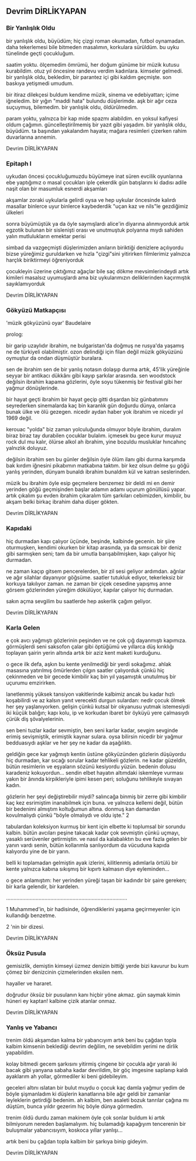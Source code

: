## Devrim DİRLİKYAPAN

###  Bir Yanlışlık Oldu

bir yanlışlık oldu, büyüdüm;
hiç çizgi roman okumadan,
futbol oynamadan. daha tekerlemesi bile
bitmeden masalımın, korkulara sürüldüm.
bu uyku tünelinde geçti çocukluğum.

saatim yoktu. ölçemedim ömrümü,
her doğum günüme bir müzik kutusu kurabildim.
otuz yıl öncesine randevu verdim kadınlara.
kimseler gelmedi. bir yanlışlık oldu, bekledim,
bir parantez içi gibi kaldım geçmişte.
son baskıya yetişmedi umudum.

bir itiraz dilekçesi buldum kendime
müzik, sinema ve edebiyattan; içime iğneledim.
bir yığın "maddi hata" bulundu düşlerimde.
aşk bir ağır ceza suçuymuş, bilemedim.
bir yanlışlık oldu, öldürülmedim.

param yoktu, yalnızca bir kap mide spazmı
alabildim. en yoksul kafiyesi oldum çağımın.
güncelleştirilmemiş bir yazıt gibi yaşadım.
bir yanlışlık oldu, büyüdüm. ta başından
yakalandım hayata; mağara resimleri çizerken
rahim duvarlarına annemin.

Devrim DİRLİKYAPAN

### Epitaph I

uykudan öncesi çocukluğumuzdu
büyümeye inat süren evcilik oyunlarına
ebe yaptığımız o masal çocukları
iple çekerdik gün batışlarını
ki dadısı adile naşit olan
bir masumluk esnerdi akşamları

akşamlar zoraki uykularla gelirdi oysa
ve hep uykular öncesinde kalırdı masallar
binlerce uyur binlerce kaybederdik
"uçan kaz ve nils"le gezdiğimiz ülkeleri

sonra büyümüştük ya da öyle saymışlardı
alice'in diyarına alınmıyorduk artık
egzotik bulunan bir sislenişti orası
ve unutmuştuk polyanna mıydı sahiden
yalın mutlulukların emektar perisi

simbad da vazgeçmişti düşlerimizden
anıların biriktiği denizlere açılıyordu
bizse yüreğimiz guruldarken
ve hızla "çizgi"sini yitirirken filmlerimiz
yalnızca harçlık biriktirmeyi öğreniyorduk

çocukleyin üzerine çıktığımız ağaçlar bile
saç dökme mevsimlerindeydi artık
kimileri masalsız uyumuşlardı ama
biz uykularımızın deliklerinden kaçırmıştık
sayıklamıyorduk

Devrim DİRLİKYAPAN

### Gökyüzü Matkapçısı

'müzik gökyüzünü oyar' 
                                      Baudelaire 

prolog: 

bir garip uzaylıdır ibrahim, 
ne bulgaristan'da doğmuş 
ne rusya'da yaşamış 
ne de türkiyeli olabilmiştir. 
ozon delindiği için filan değil 
müzik gökyüzünü oymuştur da 
ondan düşmüştür buralara. 

 

sen de ibrahim 
sen de bir yanlış notasın 
dolaşıp durma artık, 45'lik yüreğinle 
seyyar bir antikacı dükkânı gibi 
kayıp şarkılar arasında. 
sen woodstock değilsin ibrahim 
kapama gözlerini, öyle soyu tükenmiş bir 
festival gibi her yağmur dönüşlerinde. 


bir hayat geçti ibrahim 
bir hayat geçip gitti dışardan 
biz günbatımını seyrederken sinemalarda 
kaç bin karanlık gün doğurdu dünya, 
onlarca bunak ülke ve ölü gezegen. 
nicedir aydan haber yok ibrahim 
ve nicedir yıl 1969 değil. 


kerouac "yolda" 
biz zaman yolculuğunda 
olmuyor böyle ibrahim, duralım biraz 
biraz tay durabilen çocuklar bulalım. 
içmesek bu gece kurur muyuz 
rock dul mu kalır, ölürse alkol 
ah ibrahim, yine bozuldu musluklar 
hıncahınç yalnızlık doluyuz.
 

değilsin ibrahim 
sen bu günler değilsin 
öyle ölüm ilanı gibi durma karşımda 
bak kırdım iğnesini pikabımın 
matkabına taktım. bir kez olsun 
delme şu göğü yanlış yerinden, 
dünyam bunaldı ibrahim 
bunaldım kül ve katran seslerinden. 


müzik bu ibrahim 
öyle esip geçmelere benzemez 
bir deldi mi en demir yerinden göğü 
geçmişinden başlar adamın 
adamı uçurum gönüllüsü yapar. 
artık çıkalım şu evden ibrahim 
çıkaralım tüm şarkıları cebimizden, 
kimbilir, bu akşam belki birkaç 
ibrahim daha düşer gökten.

Devrim DİRLİKYAPAN

### Kapıdaki

hiç durmadan kapı çalıyor 
üçünde, beşinde, kalbinde gecenin. 
bir şiire oturmuşken, kendimi okurken 
bir kitap arasında, ya da sımsıcak 
bir deniz gibi sarmışken seni; 
tam da bir umutla barışabilmişken, 
kapı çalıyor hiç durmadan. 

ne zaman kaçıp gitsem pencerelerden, 
bir zil sesi geliyor ardımdan. ağrılar 
ve ağır silahlar dayanıyor göğsüme. 
saatler tutukluk ediyor, tekerleksiz 
bir korkuya takılıyor zaman. ne zaman 
bir çiçek cesedine yapışmış anne görsem 
gözlerinden yüreğim dökülüyor, 
kapılar çalıyor hiç durmadan. 

sakın açma sevgilim 
bu saatlerde hep 
askerlik çağım geliyor.

Devrim DİRLİKYAPAN

### Karla Gelen

e çok avcı yağmıştı gözlerinin peşinden
ve ne çok çığ dayanmıştı kapımıza.
görmüşlerdi seni saksofon çalar gibi öptüğümü
ve yıllarca düş kırıklığı toplayan şairin
yerin altında artık bir aziz
kent maketi kurduğunu.

o gece ilk defa, aşkın bu kente
yenilmediği bir yerdi sokağımız.
ahlak masasına yatırılmış ömürlerden
çılgın saatler çalıyorduk çünkü hiç çekinmeden
ve bir gecede kimbilir kaç bin yıl yaşamıştık
unutulmuş bir uçurumu emzirirken.

lanetlenmiş yüksek tansiyon vakitlerinde
kalbimiz ancak bu kadar hızlı koşabilirdi
ve az kalsın yanıt verecekti durgun sulardan:
nedir çocuk ölmek her şey yaşlanıyorken.
gelişin çünkü kutsal bir okyanusu
yutmak istemesiydi iki küçük balığın;
kapı kolu, ip ve korkudan ibaret bir öyküyü
yere çalmasıydı çürük diş şövalyelerinin.

sen beni tuzlar kadar sevmiştin,
ben seni karlar kadar, sevgim sevginde erimiş
sevişmiştik, erimiştik kaynar sulara.
oysa bilirsin nicedir
bir yağmur bedduasıydı aşklar
ve her şey ne kadar da aşağılıktı.

geldiğin gece kar yağmıştı kentin üstüne
gökyüzünden gözlerin düşüyordu hiç durmadan,
kar sıcağı sorular kadar tehlikeli gözlerin.
ne kadar güzeldin, bütün resimlerin ve eşyaların
sözünü kesiyordu yüzün. bedenin dolusu
karadeniz kokuyordun... sendin elbet hayatın
altımdaki iskemleye vurması yakın bir ânında
kirpikleriyle ipimi kesen peri; soluğunu
tehlikeyle sıvayan kadın.

gözlerin her şeyi değiştirebilir miydi?
salıncağa  binmiş bir zerre gibi kimbilir
kaç kez esrimiştim inanabilmek için buna.
ve yalnızca kellemi değil, bütün bir
bedenimi almıştım koltuğumun altına.
donmuş kan damardan kovulmalıydı çünkü
"böyle olmalıydı ve oldu işte." 
2

tabulardan koleksiyon kurmuş bir kent için
elbette ki toplumsal bir sorundu kalbin.
bütün avcıları peşine takacak kadar
çok sevmiştin çünkü uçmayı, yasaklı
serüvenler getirmiştin. ve nasıl da kalabalıktın
bu eve fazla gelen bir yanın vardı senin,
bütün kollarımla sarılıyordum da vücuduna
kapıda kalıyordu yine de bir yarın.

belli ki toplamadan gelmiştin ayak izlerini,
kilitlenmiş adımlarla örtülü bir kente
yalnızca kabına sıkışmış bir kıpırtı
kalmasın diye eyleminden...

o gece anlamıştım: her yerinden yüreği
taşan bir kadındır bir şaire gereken;
bir karla gelendir, bir kardelen.






..................................................................................

1 Muhammed'in, bir hadisinde, öğrendiklerini yaşama 
geçirmeyenler için kullandığı benzetme.

2 'nin bir dizesi.

Devrim DİRLİKYAPAN

### Öksüz Pusula

gemisizlik, demiştin 
kimseyi üzmez denizin bittiği yerde 
bizi kavurur bu kum 
çömez bir denizcinin 
çizmelerinden eksilen nem. 

hayaller ve hararet. 

doğrudur 
öksüz bir pusulanın 
kanı hiçbir yöne akmaz. 
gün saymak kimin hüneri ey kaptan! 
kalbine çizik atanlar onmaz.

Devrim DİRLİKYAPAN

### Yanlış ve Yabancı

trenim öldü 
akşamdan kalma bir yabancıyım 
artık beni bu çağdan topla kalbim 
kimsenin beklediği devrim değilim, 
ne sevebildim yerimi 
ne dirlik yapabildim. 


kolay bitmedi gecem 
şarkısını yitirmiş çingene bir çocukla 
ağır yaralı iki bacak gibi yanyana 
sabaha kadar devrildim, 
bir göç imgesine saplanıp kaldı ayaklarım 
ah yollar, görmediler ki beni gidebileyim.
 

geceleri altını ıslatan bir bulut muydu o çocuk 
kaç damla yağmur yedim de böyle şişmanladım 
ki düşlerin kanatlarına bile ağır geldi 
bir zamanlar leyleklerin getirdiği bedenim. 
ah kalbim, ben asaleti bozuk 
tanrılar çağına mı düştüm, 
bunca yıldır gezerim 
hiç böyle dünya görmedim. 


trenim öldü 
durdu zaman makinem 
öyle çok sonlar buldum ki artık 
bilmiyorum nereden başlamalıyım. 
hiç bulamadığı kapağıyım tencerenin 
bir buluşmalar yabancısıyım, 
koskoca yıllar yanlışı... 


artık beni bu çağdan topla kalbim 
bir şarkıya binip gideyim.

Devrim DİRLİKYAPAN
